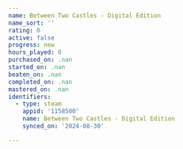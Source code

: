 ```yaml
---
name: Between Two Castles - Digital Edition
name_sort: ''
rating: 0
active: false
progress: new
hours_played: 0
purchased_on: .nan
started_on: .nan
beaten_on: .nan
completed_on: .nan
mastered_on: .nan
identifiers:
  - type: steam
    appid: '1158500'
    name: Between Two Castles - Digital Edition
    synced_on: '2024-08-30'

---
```

